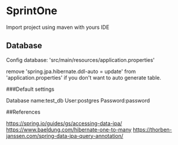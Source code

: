 # SprintOne

Import project using maven with yours IDE

## Database

Config database:
'src/main/resources/application.properties'

remove 'spring.jpa.hibernate.ddl-auto = update' from 'application.properties' if you don't want to auto generate table.

###Default settings

Database name:test_db
User:postgres
Password:password

##References

https://spring.io/guides/gs/accessing-data-jpa/
https://www.baeldung.com/hibernate-one-to-many
https://thorben-janssen.com/spring-data-jpa-query-annotation/
